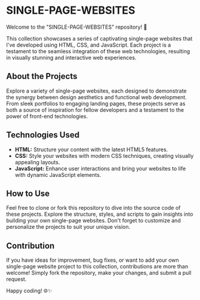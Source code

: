 # SINGLE-PAGE-WEBSITES

Welcome to the "SINGLE-PAGE-WEBSITES" repository! 🚀

This collection showcases a series of captivating single-page websites that I've developed using HTML, CSS, and JavaScript. Each project is a testament to the seamless integration of these web technologies, resulting in visually stunning and interactive web experiences.

## About the Projects

Explore a variety of single-page websites, each designed to demonstrate the synergy between design aesthetics and functional web development. From sleek portfolios to engaging landing pages, these projects serve as both a source of inspiration for fellow developers and a testament to the power of front-end technologies.

## Technologies Used

- **HTML:** Structure your content with the latest HTML5 features.
- **CSS:** Style your websites with modern CSS techniques, creating visually appealing layouts.
- **JavaScript:** Enhance user interactions and bring your websites to life with dynamic JavaScript elements.

## How to Use

Feel free to clone or fork this repository to dive into the source code of these projects. Explore the structure, styles, and scripts to gain insights into building your own single-page websites. Don't forget to customize and personalize the projects to suit your unique vision.

## Contribution

If you have ideas for improvement, bug fixes, or want to add your own single-page website project to this collection, contributions are more than welcome! Simply fork the repository, make your changes, and submit a pull request.

Happy coding! 🌐✨

